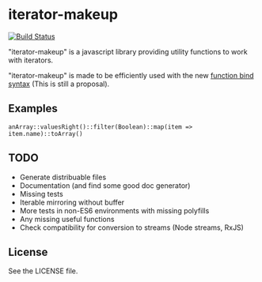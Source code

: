 # iterator-makeup

[![Build Status](https://travis-ci.org/Volune/iterator-makeup.svg?branch=master)](https://travis-ci.org/Volune/iterator-makeup)

"iterator-makeup" is a javascript library providing utility functions to work with iterators.

"iterator-makeup" is made to be efficiently used with the new [function bind syntax](https://github.com/zenparsing/es-function-bind) (This is still a proposal).

## Examples

```
anArray::valuesRight()::filter(Boolean)::map(item => item.name)::toArray()
```

## TODO

- Generate distribuable files
- Documentation (and find some good doc generator)
- Missing tests
- Iterable mirroring without buffer
- More tests in non-ES6 environments with missing polyfills
- Any missing useful functions
- Check compatibility for conversion to streams (Node streams, RxJS)

## License

See the LICENSE file.

